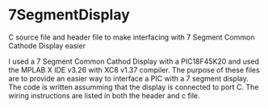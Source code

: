 # 7SegmentDisplay
C source file and header file to make interfacing with 7 Segment Common Cathode Display easier


I used a 7 Segment Common Cathod Display with a PIC18F45K20 and used the MPLAB X IDE v3.26 with XC8 v1.37 compiler. The purpose of these files are to provide an easier way to interface a PIC with a 7 segment display. The code is written assumming that the display is connected to port C. The wiring instructions are listed in both the header and c file.
